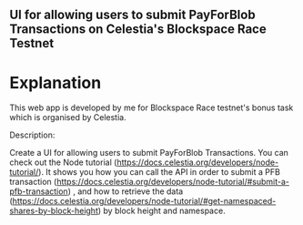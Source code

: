 ## UI for allowing users to submit PayForBlob Transactions on Celestia's Blockspace Race Testnet

# Explanation

This web app is developed by me for Blockspace Race testnet's bonus task which is organised by Celestia.

Description:

Create a UI for allowing users to submit PayForBlob Transactions. You can check out the Node tutorial (https://docs.celestia.org/developers/node-tutorial/). It shows you how you can call the API in order to submit a PFB transaction (https://docs.celestia.org/developers/node-tutorial/#submit-a-pfb-transaction) , and how to retrieve the data (https://docs.celestia.org/developers/node-tutorial/#get-namespaced-shares-by-block-height) by block height and namespace.


